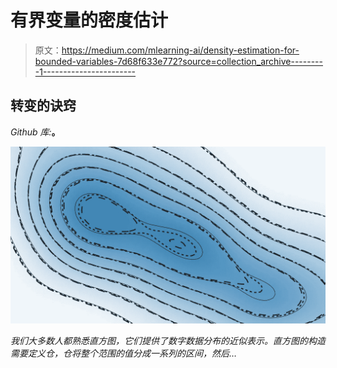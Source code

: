 # 有界变量的密度估计

> 原文：<https://medium.com/mlearning-ai/density-estimation-for-bounded-variables-7d68f633e772?source=collection_archive---------1----------------------->

## 转变的诀窍

*Github 库:*[](https://github.com/Aurelien-Pelissier/Medium)**。**

*![](img/1e23ce179194c6c78e81148beb416cee.png)*

*我们大多数人都熟悉直方图，它们提供了数字数据分布的近似表示。直方图的构造需要定义仓，仓将整个范围的值分成一系列的区间，然后…*